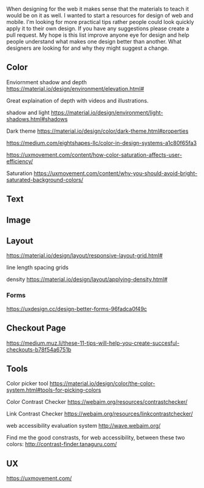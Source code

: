 When designing for the web it makes sense that the materials to teach it would be on it as well.
I wanted to start a resources for design of web and mobile.
I'm looking for more practical tips rather people could look quickly apply it to their own design. If you have any suggestions please create a pull request.
My hope is this list improve anyone eye for design and help people understand what makes one design better than another.
What designers are looking for and why they might suggest a change.

## Color

Enviornment
shadow and depth
https://material.io/design/environment/elevation.html#

Great explaination of depth with videos and illustrations.

shadow and light
https://material.io/design/environment/light-shadows.html#shadows

Dark theme
https://material.io/design/color/dark-theme.html#properties


https://medium.com/eightshapes-llc/color-in-design-systems-a1c80f65fa3


https://uxmovement.com/content/how-color-saturation-affects-user-efficiency/


Saturation
https://uxmovement.com/content/why-you-should-avoid-bright-saturated-background-colors/

## Text


## Image

## Layout

https://material.io/design/layout/responsive-layout-grid.html#

line length
spacing
grids

density
https://material.io/design/layout/applying-density.html#

### Forms

https://uxdesign.cc/design-better-forms-96fadca0f49c

## Checkout Page

https://medium.muz.li/these-11-tips-will-help-you-create-succesful-checkouts-b78f54a6751b


## Tools

Color picker tool
https://material.io/design/color/the-color-system.html#tools-for-picking-colors

Color Contrast Checker
https://webaim.org/resources/contrastchecker/

Link Contrast Checker
https://webaim.org/resources/linkcontrastchecker/

web accessibility evaluation system
http://wave.webaim.org/

Find me the good constrasts, for web accessibility, between these two colors:
http://contrast-finder.tanaguru.com/


## UX

https://uxmovement.com/
